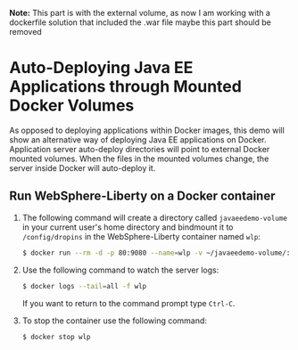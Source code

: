**Note:** This part is with the external volume, as now I am working with a dockerfile solution that included the .war file maybe this part should be removed


# Auto-Deploying Java EE Applications through Mounted Docker Volumes 
As opposed to deploying applications within Docker images, this demo will show an alternative way of deploying Java EE applications on Docker. Application server auto-deploy directories will point to external Docker mounted volumes. When the files in the mounted volumes change, the server inside Docker will auto-deploy it.


## Run WebSphere-Liberty on a Docker container


1. The following command will create a directory called `javaeedemo-volume` in your current user's home directory 
and bindmount it to `/config/dropins` in the WebSphere-Liberty container named `wlp`:

	```bash
	$ docker run --rm -d -p 80:9080 --name=wlp -v ~/javaeedemo-volume/:/config/dropins/ websphere-liberty
	```
     
2. Use the following command to watch the server logs:

    ```bash
    $ docker logs --tail=all -f wlp
    ```
   If you want to return to the command prompt type `Ctrl-C`.

3. To stop the container use the following command:

    ```bash
    $ docker stop wlp
    ```
